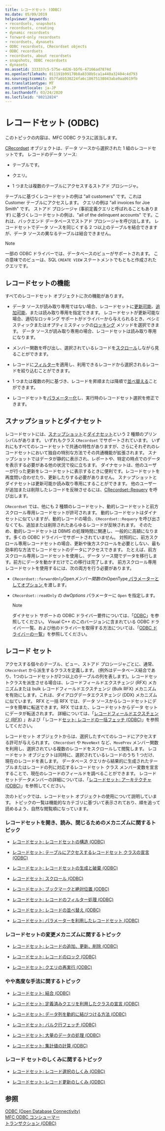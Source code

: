 ```yaml
---
title: レコードセット (ODBC)
ms.date: 05/09/2019
helpviewer_keywords:
- recordsets, snapshots
- recordsets, creating
- dynamic recordsets
- forward-only recordsets
- recordsets, dynasets
- ODBC recordsets, CRecordset objects
- ODBC recordsets
- recordsets, about recordsets
- snapshots, ODBC recordsets
- dynasets
ms.assetid: 333337c5-575e-4d26-b5f6-47166ad7874d
ms.openlocfilehash: 011191b99170b8a8338b5ca1a440a32404c4d793
ms.sourcegitcommit: 857fa6b530224fa6c18675138043aba9aa0619fb
ms.translationtype: MT
ms.contentlocale: ja-JP
ms.lasthandoff: 03/24/2020
ms.locfileid: "80212824"
---
```

# <a name="recordset-odbc"></a>レコードセット (ODBC)

このトピックの内容は、MFC ODBC クラスに該当します。

[CRecordset](../../mfc/reference/crecordset-class.md) オブジェクトは、データ ソースから選択された 1 組のレコードセットです。 レコードのデータ ソース:

- テーブルです。

- クエリ。

- 1 つまたは複数のテーブルにアクセスするストアド プロシージャ。

テーブルに基づくレコードセットの例は "all customers" です。これは Customer テーブルにアクセスします。 クエリの例は "all invoices for Joe Smith" です。 ストアド プロシージャ (事前定義クエリと呼ばれることもあります) に基づくレコードセットの例は、"all of the delinquent accounts" です。これは、バックエンド データベースでストアド プロシージャを呼び出します。 レコードセットでデータ ソースを同じくする 2 つ以上のテーブルを結合できますが、データ ソースの異なるテーブルは結合できません。

> [!NOTE]
>  一部の ODBC ドライバーでは、データベースのビューがサポートされます。 この意味でのビューは、SQL `CREATE VIEW` ステートメントでもともと作成されたクエリです。

##  <a name="recordset-capabilities"></a><a name="_core_recordset_capabilities"></a> レコードセットの機能

すべてのレコードセット オブジェクトに次の機能があります。

- データ ソースが読み取り専用ではない場合、レコードセットに[更新可能](../../data/odbc/recordset-adding-updating-and-deleting-records-odbc.md)、[追加可能](../../data/odbc/recordset-adding-updating-and-deleting-records-odbc.md)、または読み取り専用を指定できます。 レコードセットが更新可能な場合、適切なロッキング サポートがドライバーから与えられるとき、ペシミスティックまたはオプティミスティックの[ロッキング](../../data/odbc/recordset-locking-records-odbc.md) メソッドを選択できます。 データ ソースが読み取り専用の場合、レコードセットは読み取り専用になります。

- メンバー関数を呼び出し、選択されているレコードを[スクロール](../../data/odbc/recordset-scrolling-odbc.md)しながら見ることができます。

- レコードに[フィルター](../../data/odbc/recordset-filtering-records-odbc.md)を適用し、利用できるレコードから選択されるレコードを絞り込むことができます。

- 1 つまたは複数の列に基づき、レコードを昇順または降順で[並べ替える](../../data/odbc/recordset-sorting-records-odbc.md)ことができます。

- レコードセットを[パラメーター化](../../data/odbc/recordset-parameterizing-a-recordset-odbc.md)し、実行時のレコードセット選択を修正できます。

##  <a name="snapshots-and-dynasets"></a><a name="_core_snapshots_and_dynasets"></a> スナップショットとダイナセット

レコードセットには、[スナップショット](../../data/odbc/snapshot.md)と[ダイナセット](../../data/odbc/dynaset.md)という 2 種類のプリンシパルがあります。 いずれもクラス `CRecordset` でサポートされています。 いずれにもすべてのレコードセットで共通の特性がありますが、さらにそれぞれのレコードセットにおいて独自の特別な方法でその共通機能が拡張されます。 スナップショットではデータが静的に表示され、レポートや、特定の時点でのデータを表示する必要がある他の状況で役に立ちます。 ダイナセットは、他のユーザーが行った更新をレコードセットに表示するときに便利です。レコードセットを再度問い合わせたり、更新したりする必要がありません。 スナップショットとダイナセットは更新可能か読み取り専用にすることができます。 他のユーザーが追加または削除したレコードを反映させるには、[CRecordset::Requery](../../mfc/reference/crecordset-class.md#requery) を呼び出します。

`CRecordset` では、他にも 2 種類のレコードセット、動的レコードセットと前方スクロール専用レコードセットが許可されます。 動的レコードセットはダイナセットに似ていますが、動的レコードの場合、`CRecordset::Requery` を呼び出さなくても、追加または削除されたあらゆるレコードが反映されます。 そのため、動的レコードセットは DBMS の処理時間に関連し、一般的に高額になります。多くの ODBC ドライバーでサポートされていません。 対照的に、前方スクロール専用レコードセットの場合、更新や後方スクロールを必要としない、最も効率的な方法でレコードセットのデータにアクセスできます。 たとえば、前方スクロール専用レコードセットを使用し、データ ソース間でデータを移行します。前方にデータを動かすだけでこの移行は完了します。 前方スクロール専用レコードセットを使用するには、次の両方を行う必要があります。

- `CRecordset::forwardOnly`Open*メンバー関数の*nOpenType[ パラメーターとしてオプション ](../../mfc/reference/crecordset-class.md#open) を渡します。

- `CRecordset::readOnly` の *dwOptions* パラメーターに `Open` を指定します。

    > [!NOTE]
    >  ダイナセット サポートの ODBC ドライバー要件については、「[ODBC](../../data/odbc/odbc-basics.md)」を参照してください。 Visual C++ のこのバージョンに含まれている ODBC ドライバー一覧、および他のドライバーを取得する方法については、「[ODBC ドライバーの一覧](../../data/odbc/odbc-driver-list.md)」を参照してください。

##  <a name="your-recordsets"></a><a name="_core_your_recordsets"></a> レコード セット

アクセスする個々のテーブル、ビュー、ストアド プロシージャごとに、通常、`CRecordset` から派生するクラスを定義します。 (例外はデータベース結合であり、1つのレコードセットが2つ以上のテーブルの列を表します)。レコードセットクラスを派生させる場合は、レコードフィールドエクスチェンジ (RFX) メカニズムまたは bulk レコードフィールドエクスチェンジ (Bulk RFX) メカニズムを有効にします。これは、ダイアログデータエクスチェンジ (DDX) メカニズムに似ています。 RFX と一括 RFX では、データ ソースからレコードセットにデータを簡単に転送できます。RFX ではまた、レコードセットからデータ セットにデータが転送されます。 詳細については、「[レコードフィールドエクスチェンジ (RFX)](../../data/odbc/record-field-exchange-rfx.md) 」および「レコード[セット: レコードの一括フェッチ (ODBC)](../../data/odbc/recordset-fetching-records-in-bulk-odbc.md)」を参照してください。

レコードセット オブジェクトからは、選択したすべてのレコードにアクセスする許可が与えられます。 `CRecordset` や `MoveNext` など、`MovePrev` メンバー関数を利用し、選択されている複数のレコードをスクロールして閲覧します。 レコードセット オブジェクトは同時に、選択されているレコードのうち 1 つだけ、現在のレコードを表します。 データベース クエリから結果的に生成されたテーブルまたはレコードの列に対応するレコードセット クラス メンバー変数を宣言することで、現在のレコードのフィールドを調べることができます。 レコードセットデータメンバーの詳細については、「[レコードセット: アーキテクチャ (ODBC)](../../data/odbc/recordset-architecture-odbc.md)」を参照してください。

次のトピックでは、レコードセット オブジェクトの使用について説明しています。 トピックの一覧は機能的なカテゴリに基づいて表示されており、順を追って読めるよう、自然な閲覧順になっています。

### <a name="topics-about-the-mechanics-of-opening-reading-and-closing-recordsets"></a>レコードセットを開き、読み、閉じるためのメカニズムに関するトピック

- [レコードセット: レコードセットの構造 (ODBC)](../../data/odbc/recordset-architecture-odbc.md)

- [レコードセット: テーブルにアクセスするレコードセット クラスの宣言 (ODBC)](../../data/odbc/recordset-declaring-a-class-for-a-table-odbc.md)

- [レコードセット: レコードセットの生成と破棄 (ODBC)](../../data/odbc/recordset-creating-and-closing-recordsets-odbc.md)

- [レコードセット: スクロール (ODBC)](../../data/odbc/recordset-scrolling-odbc.md)

- [レコードセット: ブックマークと絶対位置 (ODBC)](../../data/odbc/recordset-bookmarks-and-absolute-positions-odbc.md)

- [レコードセット: レコードのフィルター処理 (ODBC)](../../data/odbc/recordset-filtering-records-odbc.md)

- [レコードセット: レコードの並べ替え (ODBC)](../../data/odbc/recordset-sorting-records-odbc.md)

- [レコードセット: パラメーターを利用したレコードセット (ODBC)](../../data/odbc/recordset-parameterizing-a-recordset-odbc.md)

### <a name="topics-about-the-mechanics-of-modifying-recordsets"></a>レコードセットの変更メカニズムに関するトピック

- [レコードセット: レコードの追加、更新、削除 (ODBC)](../../data/odbc/recordset-adding-updating-and-deleting-records-odbc.md)

- [レコードセット: レコードのロック (ODBC)](../../data/odbc/recordset-locking-records-odbc.md)

- [レコードセット: クエリの再実行 (ODBC)](../../data/odbc/recordset-requerying-a-recordset-odbc.md)

### <a name="topics-about-somewhat-more-advanced-techniques"></a>やや高度な手法に関するトピック

- [レコードセット: 結合 (ODBC)](../../data/odbc/recordset-performing-a-join-odbc.md)

- [レコードセット: 定義済みクエリを利用したクラスの宣言 (ODBC)](../../data/odbc/recordset-declaring-a-class-for-a-predefined-query-odbc.md)

- [レコードセット: データ列を動的に結びつける方法 (ODBC)](../../data/odbc/recordset-dynamically-binding-data-columns-odbc.md)

- [レコードセット: バルク行フェッチ (ODBC)](../../data/odbc/recordset-fetching-records-in-bulk-odbc.md)

- [レコードセット: 大量のデータの処理 (ODBC)](../../data/odbc/recordset-working-with-large-data-items-odbc.md)

- [レコードセット: 集計値の計算 (ODBC)](../../data/odbc/recordset-obtaining-sums-and-other-aggregate-results-odbc.md)

### <a name="topics-about-how-recordsets-work"></a>レコード セットのしくみに関するトピック

- [レコードセット: レコード選択のしくみ (ODBC)](../../data/odbc/recordset-how-recordsets-select-records-odbc.md)

- [レコードセット: レコード更新のしくみ (ODBC)](../../data/odbc/recordset-how-recordsets-update-records-odbc.md)

## <a name="see-also"></a>参照

[ODBC (Open Database Connectivity)](../../data/odbc/open-database-connectivity-odbc.md)<br/>
[MFC ODBC コンシューマー](../../mfc/reference/adding-an-mfc-odbc-consumer.md)<br/>
[トランザクション (ODBC)](../../data/odbc/transaction-odbc.md)

